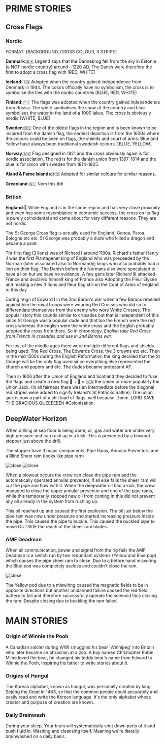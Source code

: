 # PRIME STORIES
## Cross Flags
### Nordic
FORMAT: [BACKGROUND, CROSS COLOUR, if STRIPE]

**Denmark**:🇩🇰 Legend says that the Dannebrog fell from the sky in Estonia (a NOT nordic country) around ~1220 AD. The Danes were therefore the first to adopt a cross flag with [RED, WHITE]

**Iceland**:🇮🇸 Adopted when the country gained independence from Denmark in 1944. The colors officially have no symbolism, the cross is to symbolise the ties with the nordic countries [BLUE, RED, WHITE]

**Finland**:🇫🇮 The flags was adopted when the country gained independence from Russia. The white symbolises the snow of the country and blue symbolises the water in the land of a 1000 lakes. The cross is obviously nordic [WHITE, BLUE]

**Sweden**:🇸🇪 One of the oldest flags in the region and is been known to be inspired from the danish flag, the earliest depiction is from the 1600s where the colours could be seen on flags, the shields and court of arms. Blue and Yellow have always been traditional swedeish colours. [BLUE, YELLOW]

**Norway**:🇳🇴 Flag designed in 1821 and the cross obviously again is for nordic association. The red is for the danish union from 1397-1814 and the blue is for union with sweden from 1814-1905.

**Aland & Faroe Islands**:🇫🇴 Adopted for similar colours for similar reasons.

**Greenland**:🇬🇱 Nvm this tbh.

### British
**England**:🏴󠁧󠁢󠁥󠁮󠁧󠁿 While England is in the same region and has very close proximity and even has some resemblance in economic success, the cross on its flag is purely coincidental and came about for very different reasons. They are not nordic.

The St George Cross flag is actually used for England, Genoa, Paroa, Bologna etc etc. St George was probably a dude who killed a dragon and became a saint.

Thr first flag (3 lions) was of Richard I around 1100s. Richard's father Henry II was the first Plantagenet king of England who was preceeded by the Norman (later associated also to Normandy) kings who also probably had a lion on their flag. The Danish before the Normans also were speculated to have a lion but we have no evidence. A few gens later Richard III attacked France and declared himself king of France also Adopting the Fleur Elysée and making a new 3 lions and fleur flag still on the Coat of Arms of england to this day.

During reign of Edward I in the 2nd Baron's war when a few Barons rebelled against him the royal troops were wearing Red Crosses who did so to differentiate themselves from the enemy who wore White Crosses. The popular story this sounds similar to crusades but that is independent of this since St George was a popular dude and that too the French were the red cross whereas the english were the white cross and the English probably adopted the cross from there. So in chronology, *English take Red Cross from French in crusades and use in 2nd Barons war*.

For lost of the middle ages there were multiple different flags and shields being used: The Red Cross, The Edwards Cross, the 3 crowns etc etc. Then in the mid 1500s during the English Reformation the king decided that the St George will be the only flag used since everything else represented the church and popery and etc. The dudes became protestant AF.

Then in 1606 after the Union of England and Scotland they decided to fuse the flags and create a new flag 🏴󠁧󠁢󠁥󠁮󠁧󠁿 + 🏴󠁧󠁢󠁳󠁣󠁴󠁿  = 🇬🇧 the Union or more popularly the Union Jack. (In all fairness there was an intermediate before the diagonal red stripes were added to signify Ireland's St Patricks Saltire). The union jack is now a part of a shit load of flags, well because...hmm. LORD SAVE THE GRACIOUS QUEEEEEEN #Colonisation.

## DeepWater Horizon
When drilling at sea floor is being done; oil, gas and water are under very high pressure and can rush up in a kick. This is prevented by a blowout stopper just above the drill.

The stopper have 3 major components, Pipe Rams, Annular Preventors and a Blind Sheer ram (looks like pipe ram)

![close](https://i.imgur.com/yEdJhfg.png)
![close](https://i.imgur.com/kYCzNvm.png)

When a blowout occurs the crew can close the pipe ram and the automatically operated annular preventor, if all else fails the sheer ram will cut the pipe and flow with it. When the deepwater oil had a kick, the crew managed to close the upper annular preventor and one of the pipe rams, while this temporarily stopped new oil from coming in this did not prevent any oil already in the system from rushing up.

This oil reached up and caused the first explosion. The oil just below the pipe ram was now under pressure and started increasing pressure inside the pipe. This caused the pipe to buckle. This caused the buckled pipe to move OUTSIDE the reach of the sheer ram blades.

### AMF Deadman
When all communication, power and signal from the rig fails the AMF Deadman is a switch run by two redundant systems (Yellow and Blue pop) which causes the pipe sheer ram to close. Due to a before hand miswiring the Blue pod was completely useless and couldn't close the ram.

![close](https://i.imgur.com/kIpKr8T.png)

The Yellow pod due to a miswiring caused the magnetic fields to be in opposite directions but another unplanned failure caused the red field battery to fail and therefore successfully operate the solenoid thus closing the ram. Despite closing due to buckling the ram failed.


# MAIN STORIES
### Origin of Winnie the Pooh
A Canadian soldier during WWI smuggled his bear 'Winnipeg' into Britain who later became an attraction at a zoo. A boy named Christopher Robin Milne loved the bear, he changed his teddy bear's name from Edward to Winnie the Pooh, inspiring his father to write stories about it.

### Origins of Hangul
The Korean alphabet, known as hangul, was personally created by king Sejong the Great in 1443, so that the common people could accurately and easily read and write the Korean language. It's the only alphabet whose creator and purpose of creation are known.

### Daily Brainwash
During your sleep. Your brain will systematically shut down parts of it and push fluid in. Washing and cleansing itself. Meaning we're literally brainwashed on a daily basis.